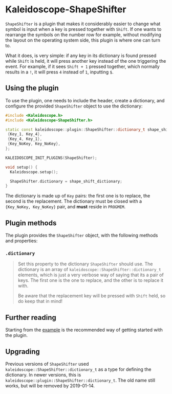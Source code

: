 # Kaleidoscope-ShapeShifter

`ShapeShifter` is a plugin that makes it considerably easier to change what
symbol is input when a key is pressed together with `Shift`. If one wants to
rearrange the symbols on the number row for example, without modifying the
layout on the operating system side, this plugin is where one can turn to.

What it does, is very simple: if any key in its dictionary is found pressed
while `Shift` is held, it will press another key instead of the one triggering
the event. For example, if it sees `Shift + 1` pressed together, which normally
results in a `!`, it will press `4` instead of `1`, inputting `$`.

## Using the plugin

To use the plugin, one needs to include the header, create a dictionary, and
configure the provided `ShapeShifter` object to use the dictionary:

```c++
#include <Kaleidoscope.h>
#include <Kaleidoscope-ShapeShifter.h>

static const kaleidoscope::plugin::ShapeShifter::dictionary_t shape_shift_dictionary[] PROGMEM = {
 {Key_1, Key_4},
 {Key_4, Key_1},
 {Key_NoKey, Key_NoKey},
};

KALEIDOSCOPE_INIT_PLUGINS(ShapeShifter);

void setup() {
  Kaleidoscope.setup();

  ShapeShifter.dictionary = shape_shift_dictionary;
}
```

The dictionary is made up of `Key` pairs: the first one is to replace, the
second is the replacement. The dictionary must be closed with a `{Key_NoKey,
Key_NoKey}` pair, and **must** reside in `PROGMEM`.

## Plugin methods

The plugin provides the `ShapeShifter` object, with the following methods and
properties:

### `.dictionary`

> Set this property to the dictionary `ShapeShifter` should use. The dictionary
> is an array of `kaleidoscope::ShapeShifter::dictionary_t` elements, which is
> just a very verbose way of saying that its a pair of keys. The first one is
> the one to replace, and the other is to replace it with.
>
> Be aware that the replacement key will be pressed with `Shift` held, so do
> keep that in mind!

## Further reading

Starting from the [example][plugin:example] is the recommended way of getting
started with the plugin.

 [plugin:example]: https://github.com/keyboardio/Kaleidoscope-ShapeShifter/blob/master/examples/ShapeShifter/ShapeShifter.ino

## Upgrading

Previous versions of `ShapeShifter` used
`kaleidoscope::ShapeShifter::dictionary_t` as a type for defining the
dictionary. In newer versions, this is
`kaleidoscope::plugin::ShapeShifter::dictionary_t`. The old name still works,
but will be removed by 2019-01-14.
